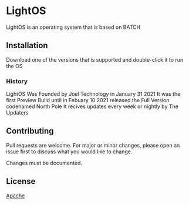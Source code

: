 # LightOS
LightOS is an operating system that is based on BATCH

## Installation
Download one of the versions that is supported and double-click it to run the OS

### History
LightOS Was Founded by Joel Technology in January 31 2021 
It was the first Preview Build until in Febuary 10 2021 released the Full Version codenamed North Pole
It recives updates every week or nightly by The Updaters

## Contributing
Pull requests are welcome. For major or minor changes, please open an issue first to discuss what you would like to change.

Changes must be documented.

## License
[Apache](https://www.google.com/url?sa=t&rct=j&q=&esrc=s&source=web&cd=&cad=rja&uact=8&ved=2ahUKEwjek_jzl4TvAhWyIbcAHYfOCw4QFjAHegQICBAD&url=https%3A%2F%2Fwww.apache.org%2Flicenses%2FLICENSE-2.0&usg=AOvVaw0oAoArQLfDyX9tvE1z2_Ix)
